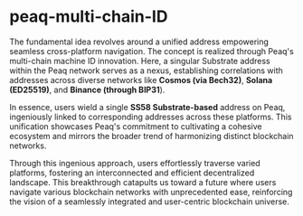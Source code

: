 # peaq-multi-chain-ID
The fundamental idea revolves around a unified address empowering seamless cross-platform navigation. The concept is realized through Peaq's multi-chain machine ID innovation. Here, a singular Substrate address within the Peaq network serves as a nexus, establishing correlations with addresses across diverse networks like **Cosmos (via Bech32)**, **Solana (ED25519)**, and **Binance (through BIP31**).

In essence, users wield a single **SS58 Substrate-based** address on Peaq, ingeniously linked to corresponding addresses across these platforms. This unification showcases Peaq's commitment to cultivating a cohesive ecosystem and mirrors the broader trend of harmonizing distinct blockchain networks.

Through this ingenious approach, users effortlessly traverse varied platforms, fostering an interconnected and efficient decentralized landscape. This breakthrough catapults us toward a future where users navigate various blockchain networks with unprecedented ease, reinforcing the vision of a seamlessly integrated and user-centric blockchain universe.
